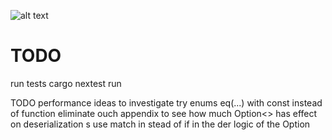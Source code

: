 

![alt text](test.drawio.svg)



# TODO


run tests
cargo nextest run

TODO performance ideas to investigate
    try enums eq(...) with const instead of function
    eliminate ouch appendix to see how much Option<> has effect on deserialization
    s use match in stead of if in the der logic of the Option